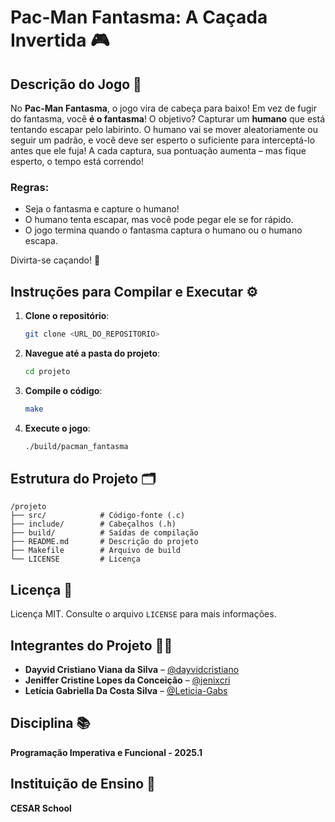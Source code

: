 # Pac-Man Fantasma: A Caçada Invertida 🎮

## Descrição do Jogo 🎯

No **Pac-Man Fantasma**, o jogo vira de cabeça para baixo! Em vez de fugir do fantasma, você **é o fantasma**! O objetivo? Capturar um **humano** que está tentando escapar pelo labirinto. O humano vai se mover aleatoriamente ou seguir um padrão, e você deve ser esperto o suficiente para interceptá-lo antes que ele fuja! A cada captura, sua pontuação aumenta – mas fique esperto, o tempo está correndo!

### Regras:
- Seja o fantasma e capture o humano!
- O humano tenta escapar, mas você pode pegar ele se for rápido.
- O jogo termina quando o fantasma captura o humano ou o humano escapa.

Divirta-se caçando! 👻

## Instruções para Compilar e Executar ⚙️

1. **Clone o repositório**:
    ```bash
    git clone <URL_DO_REPOSITORIO>
    ```

2. **Navegue até a pasta do projeto**:
    ```bash
    cd projeto
    ```

3. **Compile o código**:
    ```bash
    make
    ```

4. **Execute o jogo**:
    ```bash
    ./build/pacman_fantasma
    ```

## Estrutura do Projeto 🗂️

```
/projeto
├── src/            # Código-fonte (.c)
├── include/        # Cabeçalhos (.h)
├── build/          # Saídas de compilação
├── README.md       # Descrição do projeto
├── Makefile        # Arquivo de build
└── LICENSE         # Licença
```

## Licença 📝

Licença MIT. Consulte o arquivo `LICENSE` para mais informações.

## Integrantes do Projeto 👨‍💻

- **Dayvid Cristiano Viana da Silva** – [@dayvidcristiano](https://github.com/dayvidcristiano)
- **Jeniffer Cristine Lopes da Conceição** – [@jenixcri](https://github.com/jenixcri)
- **Letícia Gabriella Da Costa Silva** – [@Leticia-Gabs](https://github.com/Leticia-Gabs)

## Disciplina 📚

**Programação Imperativa e Funcional - 2025.1**

## Instituição de Ensino 🏫

**CESAR School**
